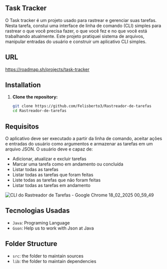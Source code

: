 
 
## Task Tracker 

O Task tracker é um projeto usado para rastrear e gerenciar suas tarefas. Nesta tarefa, constui uma interface de linha de comando (CLI) simples para rastrear o que você precisa fazer, o que você fez e no que você está trabalhando atualmente. Este projeto pratiquei sistema de arquivos, manipular entradas do usuário e construir um aplicativo CLI simples.

## URL
https://roadmap.sh/projects/task-tracker

## Installation

1. **Clone the repository:**

   ```bash
   git clone https://github.com/Felisberto3/Rastreador-de-tarefas
   cd Rastreador-de-tarefas

## Requisitos
O aplicativo deve ser executado a partir da linha de comando, aceitar ações e entradas do usuário como argumentos e armazenar as tarefas em um arquivo JSON. O usuário deve e capaz de:

- Adicionar, atualizar e excluir tarefas
- Marcar uma tarefa como em andamento ou concluída
- Listar todas as tarefas
- Listar todas as tarefas que foram feitas
- Liste todas as tarefas que não foram feitas
- Listar todas as tarefas em andamento

![CLI do Rastreador de Tarefas - Google Chrome 18_02_2025 00_59_49](https://github.com/user-attachments/assets/611331ff-a644-497d-ba3b-26b686c1d1e1)

## Tecnologias Usadas

- `Java`: Programing Language 
- `Gson`: Help us to work with Json at Java
  
## Folder Structure

- `src`: the folder to maintain sources
- `lib`: the folder to maintain dependencies


